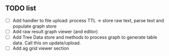 ## TODO list

- [ ] Add handler to file upload: process TTL -> store raw text, parse text and populate graph store
- [ ] Add raw result graph viewer (and editor)
- [ ] Add Tree Data store and methods to process graph to generate table data. Call this on update/upload.
- [ ] Add ag grid viewer section